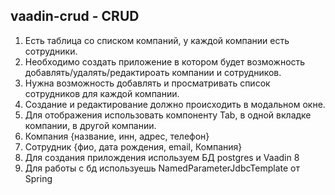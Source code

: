 vaadin-crud - CRUD
------------
1) Есть таблица со списком компаний, у каждой компании есть сотрудники.
2) Необходимо создать приложение в котором будет возможность добавлять/удалять/редактироать компании и сотрудников.
3) Нужна возможность добавлять и просматривать список сотрудников для каждой компании.
4) Создание и редактирование должно происходить в модальном окне.
5) Для отображения использовать компоненту Tab, в одной вкладке компании, в другой компании.
5) Компания {название, инн, адрес, телефон}
6) Сотрудник {фио, дата рождения, email, Компания}
7) Для создания прилождения используем БД postgres и Vaadin 8
8) Для работы с бд используешь NamedParameterJdbcTemplate от Spring
